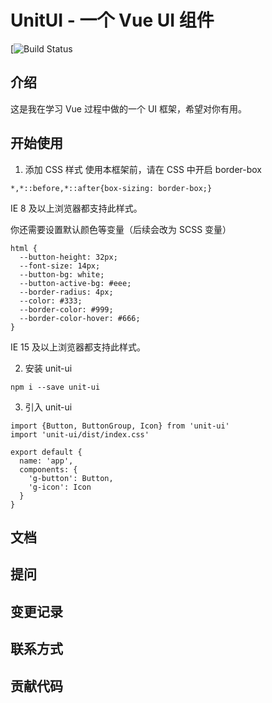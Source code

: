 # UnitUI - 一个 Vue UI 组件

[![Build Status](URI)

## 介绍

这是我在学习 Vue 过程中做的一个 UI 框架，希望对你有用。

## 开始使用

1. 添加 CSS 样式
  使用本框架前，请在 CSS 中开启 border-box

  ```
  *,*::before,*::after{box-sizing: border-box;}
  ```
  IE 8 及以上浏览器都支持此样式。

  你还需要设置默认颜色等变量（后续会改为 SCSS 变量）
  ```
  html {
    --button-height: 32px;
    --font-size: 14px;
    --button-bg: white;
    --button-active-bg: #eee;
    --border-radius: 4px;
    --color: #333;
    --border-color: #999;
    --border-color-hover: #666;
  }
  ```
  IE 15 及以上浏览器都支持此样式。

2. 安装 unit-ui
  ```
  npm i --save unit-ui
  ```
3. 引入 unit-ui
  ```
  import {Button, ButtonGroup, Icon} from 'unit-ui'
  import 'unit-ui/dist/index.css'

  export default {
    name: 'app',
    components: {
      'g-button': Button,
      'g-icon': Icon
    }
  }
  ```

## 文档

## 提问

## 变更记录

## 联系方式

## 贡献代码
